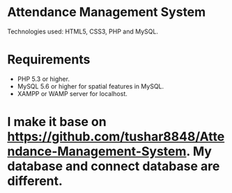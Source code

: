 # Attendance Management System
Technologies used:  HTML5, CSS3, PHP and MySQL.

# Requirements
  - PHP 5.3 or higher.
  - MySQL 5.6 or higher for spatial features in MySQL.
  - XAMPP or WAMP server for localhost. 
  
  # I make it base on https://github.com/tushar8848/Attendance-Management-System. My database and connect database are different.
  
